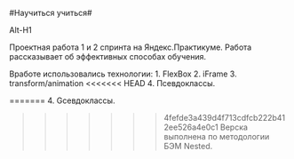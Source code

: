 #Научиться учиться#

Alt-H1

Проектная работа 1 и 2 спринта на Яндекс.Практикуме. Работа рассказывает об эффективных способах обучения.

Вработе использовались технологии:
      1. FlexBox
      2. iFrame
      3. transform/animation
<<<<<<< HEAD
      4. Псевдоклассы.

=======
      4. Gсевдоклассы.
      
>>>>>>> 4fefde3a439d4f713cdfcb222b412ee526a4e0c1
Верска выполнена по методологии БЭМ Nested.
